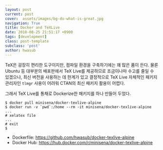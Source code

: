 ```yaml
---
layout: post
current: post
cover:  assets/images/bg-do-what-is-great.jpg
navigation: True
title: Docker and TeXLive
date: 2018-08-25 21:51:17 +0900
tags: [development]
class: post-template
subclass: 'post'
author: hwasub
---
```


TeX은 굉장히 편리한 도구이지만, 컴파일 환경을 구축하기에는 꽤 많은 품이 든다. 물론 Ubuntu 등 대부분의 배포판에서 TeX Live를 제공하므로 조금이나마 수고를 줄일 수 있겠으나, 최신 버전을 사용하는 데 한계가 있고 결정적으로 TeX Live 자체적인 패키지 관리자인 `tlmgr` 사용이 어려워 CTAN의 최신 패키지 활용이 어렵다.

그래서 TeX Live를 통채로 Dockerize한 패키지를 하나 만들어 두었다.

```
$ docker pull minisena/docker-texlive-alpine
$ docker run -v `pwd`:/home --rm -it minisena/docker-texlive-alpine
...
# xelatex file
...
# exit
$ 
```

 * Dockerfile: <https://github.com/hwasub/docker-texlive-alpine>
 * Docker Hub: <https://hub.docker.com/r/minisena/docker-texlive-alpine>